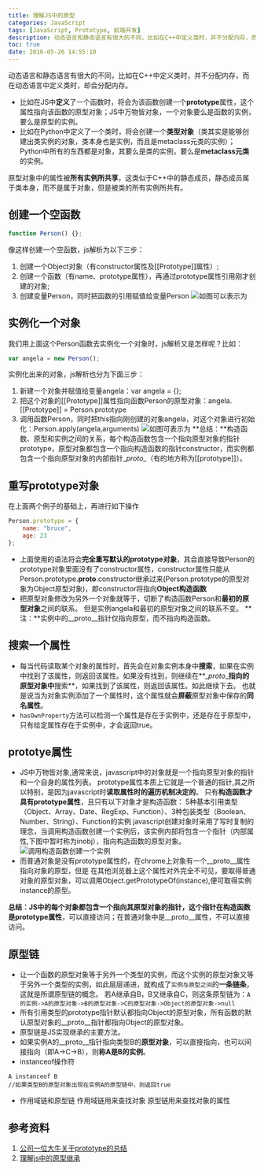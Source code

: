 ```yaml
---
title: 理解JS中的原型
categories: JavaScript
tags: [JavaScript, Prototype, 前端开发]
description: 动态语言和静态语言有很大的不同，比如在C++中定义类时，并不分配内存，而在动态语言中定义类时，却会分配内存。
toc: true
date: 2016-05-26 14:55:10
---
```

<!--more-->
动态语言和静态语言有很大的不同，比如在C++中定义类时，并不分配内存，而在动态语言中定义类时，却会分配内存。
- 比如在JS中**定义**了一个函数时，将会为该函数创建一个**prototype**属性，这个属性指向该函数的原型对象；JS中万物皆对象，一个对象要么是函数的实例，要么是原型的实例。
- 比如在Python中定义了一个类时，将会创建一个**类型对象**（类其实是能够创建出类实例的对象，类本身也是实例，而且是metaclass元类的实例）；Python中所有的东西都是对象，其要么是类的实例，要么是**metaclass元类**的实例。

原型对象中的属性被**所有实例所共享**，这类似于C++中的静态成员，静态成员属于类本身，而不是属于对象，但是被类的所有实例所共有。

## 创建一个空函数
```JavaScript
function Person() {};
```
像这样创建一个空函数，js解析为以下三步：
1. 创建一个Object对象（有constructor属性及[[Prototype]]属性）;
2. 创建一个函数（有name、prototype属性），再通过prototype属性引用刚才创建的对象;
3. 创建变量Person，同时把函数的引用赋值给变量Person
![如图可以表示为](http://7xtj85.com1.z0.glb.clouddn.com/prototype.png)

## 实例化一个对象
我们用上面这个Person函数去实例化一个对象时，js解析又是怎样呢？比如：
```JavaScript
var angela = new Person();
```
实例化出来的对象，js解析也分为下面三步：
1. 新建一个对象并赋值给变量angela：var angela = {};
2. 把这个对象的[[Prototype]]属性指向函数Person的原型对象：angela.[[Prototype]] = Person.prototype
3. 调用函数Person，同时把this指向刚创建的对象angela，对这个对象进行初始化：Person.apply(angela,arguments)
![如图可表示为](http://7xtj85.com1.z0.glb.clouddn.com/prototype1.png)
**总结：**构造函数、原型和实例之间的关系，每个构造函数包含一个指向原型对象的指针prototype，原型对象都包含一个指向构造函数的指针constructor，而实例都包含一个指向原型对象的内部指针\__proto__（有的地方称为[[prototype]]）。

## 重写prototype对象
在上面两个例子的基础上，再进行如下操作
```JavaScript
Person.prototype = {
    name: "bruce",
    age: 23
};
```
- 上面使用的语法将会**完全重写默认的prototype对象**，其会直接导致Person的prototype对象里面没有了constructor属性，constructor属性只能从Person.prototype.__proto__.constructor继承过来(Person.prototype的原型对象为Object原型对象)，即constructor将指向**Object构造函数**
- 把原型对象修改为另外一个对象就等于，切断了构造函数Person和**最初的原型对象**之间的联系。
但是实例angela和最初的原型对象之间的联系不变。
**注：**实例中的\__proto__指针仅指向原型，而不指向构造函数。

## 搜索一个属性
- 每当代码读取某个对象的属性时，首先会在对象实例本身中**搜索**，如果在实例中找到了该属性，则返回该属性。如果没有找到，则继续在**\__proto__**指向的原型对象中**搜索**，如果找到了该属性，则返回该属性。如此继续下去。
也就是说当为对象实例添加了一个属性时，这个属性就会**屏蔽**原型对象中保存的**同名属性**。
- `hasOwnProperty`方法可以检测一个属性是存在于实例中，还是存在于原型中，只有给定属性存在于实例中，才会返回true。

## prototye属性
- JS中万物皆对象,通常来说，javascript中的对象就是一个指向原型对象的指针和一个自身的属性列表。
prototype属性本质上它就是一个普通的指针,其之所以特别，是因为javascript时**读取属性时的遍历机制决定的**。
只有**构造函数才具有prototype属性**，且只有以下对象才是构造函数：
5种基本引用类型（Object、Array、Date、RegExp、Function）、3种包装类型（Boolean、Number、String）、Function的实例
javascript创建对象时采用了写时复制的理念，当调用构造函数创建一个实例后，该实例内部将包含一个指针（内部属性,下图中暂时称为inobj），指向构造函数的原型对象。
![调用构造函数创建一个实例](http://7xtj85.com1.z0.glb.clouddn.com/1593745-54254e96f4a43db7.jpg)
- 而普通对象是没有prototype属性的，在chrome上对象有一个\__proto__属性指向对象的原型，但是
在其他浏览器上这个属性对外完全不可见，要取得普通对象的原型对象，可以调用Object.getPrototypeOf(instance),便可取得实例instance的原型。

**总结：**JS中的每个对象都包含一个指向其原型对象的指针，这个指针在构造函数是**prototype属性**，可以直接访问；在普通对象中是\__proto__属性，不可以直接访问。

## 原型链
- 让一个函数的原型对象等于另外一个类型的实例，而这个实例的原型对象又等于另外一个类型的实例，如此层层递进，就构成了`实例与原型之间`的**一条链条**，这就是所谓原型链的概念。
若A继承自B，B又继承自C，则这条原型链为：`A的实例->A的原型对象->B的原型对象->C的原型对象->Object的原型对象->null`
- 所有引用类型的prototype指针默认都指向Object的原型对象，所有函数的默认原型对象的\__proto\__指针都指向Object的原型对象。
- 原型链是JS实现继承的主要方法。
- 如果实例A的\__proto__指针指向类型B的**原型对象**，可以直接指向，也可以间接指向（即A->C->B），则**称A是B的实例**。
- instanceof操作符
```
A instanceof B
//如果类型B的原型对象出现在实例A的原型链中，则返回true
```
- 作用域链和原型链
作用域链用来查找对象
原型链用来查找对象的属性

## 参考资料
1. [公司一位大牛关于prototype的总结](http://www.jianshu.com/p/c8f29b62fec8)
2. [理解js中的原型继承](http://fungwan.me/2015/01/05/js%E5%AD%A6%E4%B9%A0%E4%B9%8B%E5%8E%9F%E5%9E%8B%E7%BB%A7%E6%89%BF/)
